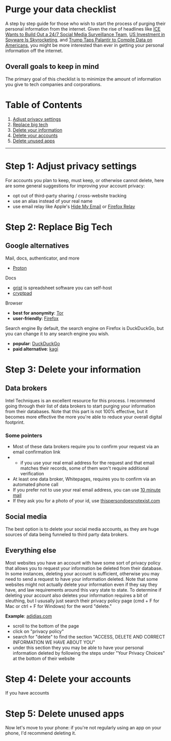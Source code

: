 # Purge your data checklist
A step by step guide for those who wish to start the process of purging their personal information from the internet. Given the rise of headlines like [ICE Wants to Build Out a 24/7 Social Media Surveillance Team](https://www.wired.com/story/ice-social-media-surveillance-24-7-contract/), [US Investment in Spyware Is Skyrocketing](https://www.wired.com/story/us-spyware-investment/), and [Trump Taps Palantir to Compile Data on Americans](https://www.nytimes.com/2025/05/30/technology/trump-palantir-data-americans.html), you might be more interested than ever in getting your personal information off the internet.

## Overall goals to keep in mind
The primary goal of this checklist is to minimize the amount of information you give to tech companies and corporations.

# Table of Contents
1. [Adjust privacy settings](#step-1-adjust-privacy-settings)
2. [Replace big tech](#step-2-replace-big-tech)
3. [Delete your information](#step-3-delete-your-information)
5. [Delete your accounts](#step-4-delete-your-accounts)
6. [Delete unused apps](#step-5-delete-unused-apps)

---

# Step 1: Adjust privacy settings
For accounts you plan to keep, must keep, or otherwise cannot delete, here are some general suggestions for improving your account privacy:
- opt out of third-party sharing / cross-website tracking
- use an alias instead of your real name
- use email relay like Apple's [Hide My Email](https://support.apple.com/guide/iphone/create-and-manage-hide-my-email-addresses-iphcb02e76f7/ios) or [Firefox Relay](https://relay.firefox.com/)

# Step 2: Replace Big Tech

## Google alternatives

Mail, docs, authenticator, and more
- [Proton](https://proton.me/)

Docs
- [grist](https://www.getgrist.com/) is spreadsheet software you can self-host
- [cryptpad](https://cryptpad.fr/)

Browser
- **best for anonymity**: [Tor](https://www.torproject.org/)
- **user-friendly**: [Firefox](https://www.firefox.com/en-US/)

Search engine
By default, the search engine on Firefox is DuckDuckGo, but you can change it to any search engine you wish.
- **popular**: [DuckDuckGo](https://duckduckgo.com/)
- **paid alternative**: [kagi](https://kagi.com/)

# Step 3: Delete your information

## Data brokers
Intel Techniques is an excellent resource for this process. I recommend going through their list of data brokers to start purging your information from their databases. Note that this part is not 100% effective, but it becomes more effective the more you're able to reduce your overall digital footprint.

### Some pointers
- Most of these data brokers require you to confirm your request via an email confirmation link
- - if you use your real email address for the request and that email matches their records, some of them won't require additional verification
- At least one data broker, Whitepages, requires you to confirm via an automated phone call
- If you prefer not to use your real email address, you can use [10 minute mail](https://10minutemail.com/)
- If they ask you for a photo of your id, use [thispersondoesnotexist.com](https://thispersondoesnotexist.com/)

## Social media
The best option is to delete your social media accounts, as they are huge sources of data being funneled to third party data brokers.

## Everything else
Most websites you have an account with have some sort of privacy policy that allows you to request your information be deleted from their database. In some instances, deleting your account is sufficient, otherwise you may need to send a request to have your information deleted. Note that some websites might not actually delete your information even if they say they have, and law requirements around this vary state to state. To determine if deleting your account also deletes your information requires a bit of sleuthing, but I ususally just search their privacy policy page (cmd + F for Mac or ctrl + F for Windows) for the word "delete."

**Example**: [adidias.com](https://www.adidas.com/)
- scroll to the bottom of the page
- click on "privacy policy"
- search for "delete" to find the section "ACCESS, DELETE AND CORRECT INFORMATION WE HAVE ABOUT YOU"
- under this section they you may be able to have your personal information deleted by following the steps under "Your Privacy Choices" at the bottom of their website

# Step 4: Delete your accounts
If you have accounts

# Step 5: Delete unused apps
Now let's move to your phone: if you're not regularly using an app on your phone, I'd recommend deleting it.
